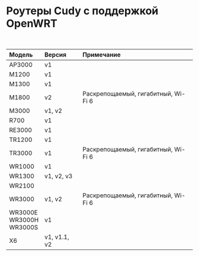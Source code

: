 # Роутеры Cudy с поддержкой OpenWRT

<br>

| Модель | Версия | Примечание |
| :---         |     :---      |          :--- |
| AP3000 | v1  |      |
| M1200  | v1  |      |
| M1300  | v1  |      |
| M1800  | v2  | Раскрепощаемый, гигабитный, Wi-Fi 6 |
| M3000  | v1, v2 |      |
| R700   | v1  |      |
| RE3000 | v1  |      |
| TR1200 | v1  |      |
| TR3000 | v1  | Раскрепощаемый, гигабитный, Wi-Fi 6 |
| WR1000 | v1    |      |
| WR1300 | v1, v2, v3    |      |
| WR2100 |  |      |
| WR3000 | v1, v2 | Раскрепощаемый, гигабитный, Wi-Fi 6 |
| WR3000E<br>WR3000H<br>WR3000S | v1 |      |
| X6 | v1, v1.1, v2 |      |
